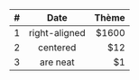| #      | Date          | Thème |
| ------ |:-------------:| -----:|
| 1      | right-aligned | $1600 |
| 2      | centered      |   $12 |
| 3      | are neat      |    $1 |
